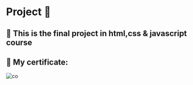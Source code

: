 # Project 📝
## 📌 This is the final project in html,css & javascript course 
## 📌 My certificate: 
![co](https://user-images.githubusercontent.com/67188711/127161988-d46df3b8-58b2-4bbe-a8ae-5e8295c1db46.png)
